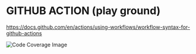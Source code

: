 # GITHUB ACTION (play ground)
https://docs.github.com/en/actions/using-workflows/workflow-syntax-for-github-actions

![Code Coverage Image](docs/code-coverage.png)
